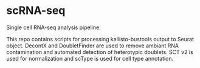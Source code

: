 # scRNA-seq
Single cell RNA-seq analysis pipeline.

This repo contains scripts for processing kallisto-bustools output to Seurat object. DecontX and DoubletFinder are used to remove ambiant RNA contamination and automated detection of heterotypic doublets. SCT v2 is used for normalization and scType is used for cell type annotation. 
